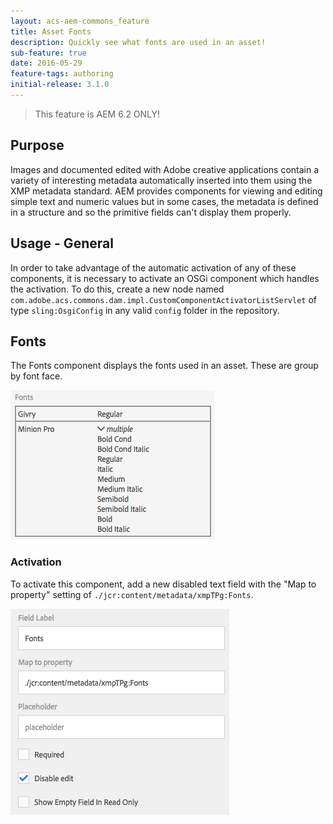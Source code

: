 ```yaml
---
layout: acs-aem-commons_feature
title: Asset Fonts
description: Quickly see what fonts are used in an asset!
sub-feature: true
date: 2016-05-29
feature-tags: authoring
initial-release: 3.1.0
---
```


> This feature is AEM 6.2 ONLY!

## Purpose

Images and documented edited with Adobe creative applications contain a variety of interesting metadata automatically  inserted into them using the XMP metadata standard. AEM provides components for viewing and editing simple text and numeric values but in some cases, the metadata is defined in a structure and so the primitive fields can't display them properly.

## Usage - General

In order to take advantage of the automatic activation of any of these components, it is necessary to activate an OSGi component which handles the activation. To do this, create a new node named `com.adobe.acs.commons.dam.impl.CustomComponentActivatorListServlet` of type `sling:OsgiConfig` in any valid `config` folder in the repository.

## Fonts

The Fonts component displays the fonts used in an asset. These are group by font face.

![Fonts](images/fonts.png)

### Activation

To activate this component, add a new disabled text field with the "Map to property" setting of `./jcr:content/metadata/xmpTPg:Fonts`.

![Fonts Activation](images/fonts-activation.png)